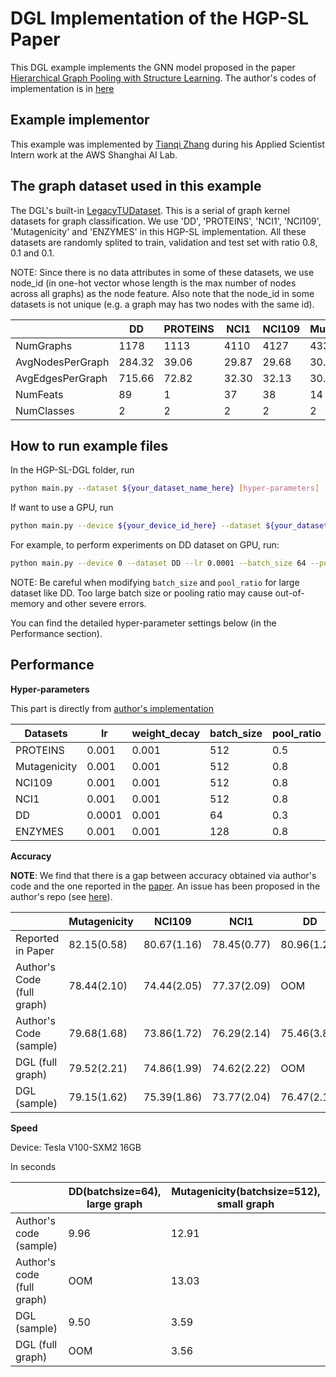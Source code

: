 # DGL Implementation of the HGP-SL Paper

This DGL example implements the GNN model proposed in the paper [Hierarchical Graph Pooling with Structure Learning](https://arxiv.org/pdf/1911.05954.pdf). 
The author's codes of implementation is in [here](https://github.com/cszhangzhen/HGP-SL)


Example implementor
----------------------
This example was implemented by [Tianqi Zhang](https://github.com/lygztq) during his Applied Scientist Intern work at the AWS Shanghai AI Lab.


The graph dataset used in this example 
---------------------------------------
The DGL's built-in [LegacyTUDataset](https://docs.dgl.ai/api/python/dgl.data.html?highlight=tudataset#dgl.data.LegacyTUDataset). This is a serial of graph kernel datasets for graph classification. We use 'DD', 'PROTEINS', 'NCI1', 'NCI109', 'Mutagenicity' and 'ENZYMES' in this HGP-SL implementation. All these datasets are randomly splited to train, validation and test set with ratio 0.8, 0.1 and 0.1.

NOTE: Since there is no data attributes in some of these datasets, we use node_id (in one-hot vector whose length is the max number of nodes across all graphs) as the node feature. Also note that the node_id in some datasets is not unique (e.g. a graph may has two nodes with the same id).

|                  | DD     | PROTEINS | NCI1  | NCI109 | Mutagenicity | ENZYMES |
| ---------------- | ------ | -------- | ----- | ------ | ------------ | ------- |
| NumGraphs        | 1178   | 1113     | 4110  | 4127   | 4337         | 600     |
| AvgNodesPerGraph | 284.32 | 39.06    | 29.87 | 29.68  | 30.32        | 32.63   |
| AvgEdgesPerGraph | 715.66 | 72.82    | 32.30 | 32.13  | 30.77        | 62.14   |
| NumFeats         | 89     | 1        | 37    | 38     | 14           | 18      |
| NumClasses       | 2      | 2        | 2     | 2      | 2            | 6       |


How to run example files
--------------------------------
In the HGP-SL-DGL folder, run

```bash
python main.py --dataset ${your_dataset_name_here} [hyper-parameters]
```

If want to use a GPU, run

```bash
python main.py --device ${your_device_id_here} --dataset ${your_dataset_name_here} [hyper-parameters]
```

For example, to perform experiments on DD dataset on GPU, run:

```bash
python main.py --device 0 --dataset DD --lr 0.0001 --batch_size 64 --pool_ratio 0.3 --dropout 0.5 --conv_layers 2
```

NOTE: Be careful when modifying `batch_size` and `pool_ratio` for large dataset like DD. Too large batch size or pooling ratio may cause out-of-memory and other severe errors.

You can find the detailed hyper-parameter settings below (in the Performance section).

Performance
-------------------------

**Hyper-parameters**

This part is directly from [author's implementation](https://github.com/cszhangzhen/HGP-SL)

| Datasets      | lr        | weight_decay   | batch_size      | pool_ratio     | dropout  | net_layers |
| ------------- | --------- | -------------- | --------------- | -------------- | -------- | ---------- |
| PROTEINS      | 0.001     | 0.001          | 512             | 0.5            | 0.0      | 3          | 
| Mutagenicity  | 0.001     | 0.001          | 512             | 0.8            | 0.0      | 3          |
| NCI109        | 0.001     | 0.001          | 512             | 0.8            | 0.0      | 3          |
| NCI1          | 0.001     | 0.001          | 512             | 0.8            | 0.0      | 3          |
| DD            | 0.0001    | 0.001          | 64              | 0.3            | 0.5      | 2          |
| ENZYMES       | 0.001     | 0.001          | 128             | 0.8            | 0.0      | 2          |


**Accuracy**

**NOTE**: We find that there is a gap between accuracy obtained via author's code and the one reported in the [paper]((https://arxiv.org/pdf/1911.05954.pdf)). An issue has been proposed in the author's repo (see [here](https://github.com/cszhangzhen/HGP-SL/issues/8)).

|                            | Mutagenicity | NCI109      | NCI1        | DD          |
| -------------------------- | ------------ | ----------- | ----------- | ----------- |
| Reported in Paper          | 82.15(0.58)  | 80.67(1.16) | 78.45(0.77) | 80.96(1.26) |
| Author's Code (full graph) | 78.44(2.10)  | 74.44(2.05) | 77.37(2.09) | OOM         |
| Author's Code (sample)     | 79.68(1.68)  | 73.86(1.72) | 76.29(2.14) | 75.46(3.86) |
| DGL (full graph)           | 79.52(2.21)  | 74.86(1.99) | 74.62(2.22) | OOM         |
| DGL (sample)               | 79.15(1.62)  | 75.39(1.86) | 73.77(2.04) | 76.47(2.14) |


**Speed**

Device: Tesla V100-SXM2 16GB

In seconds

|                               | DD(batchsize=64), large graph | Mutagenicity(batchsize=512), small graph |
| ----------------------------- | ----------------------------- | ---------------------------------------- |
| Author's code (sample)        | 9.96                          | 12.91                                    |
| Author's code (full graph)    | OOM                           | 13.03                                    |
| DGL (sample)                  | 9.50                          | 3.59                                     |
| DGL (full graph)              | OOM                           | 3.56                                     |
